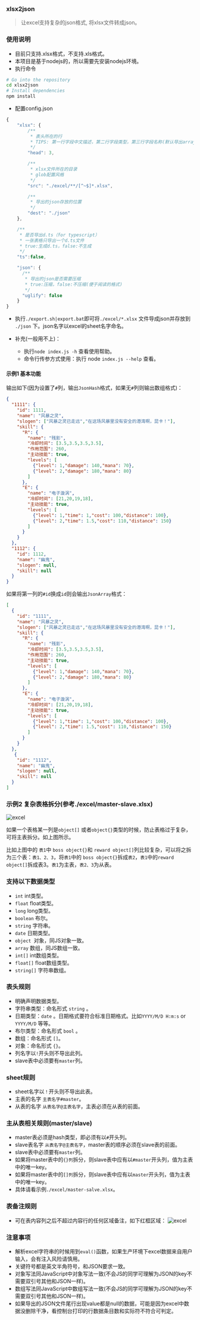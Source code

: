 ### xlsx2json
> 让excel支持复杂的json格式, 将xlsx文件转成json。

### 使用说明
* 目前只支持.xlsx格式，不支持.xls格式。
* 本项目是基于nodejs的，所以需要先安装nodejs环境。
* 执行命令
```bash
# Go into the repository
cd xlsx2json
# Install dependencies
npm install
```

* 配置config.json
```javascript
{
    "xlsx": {
        /**
         * 表头所在的行
         * TIPS: 第一行字段中文描述，第二行字段类型，第三行字段名称(默认导出array，若以#开头则导出hash格式);
         */
        "head": 3,

        /**
         * xlsx文件所在的目录
         * glob配置风格
         */
        "src": "./excel/**/[^~$]*.xlsx",

        /**
         * 导出的json存放的位置
         */
        "dest": "./json"
    },

    /**
     * 是否导出d.ts（for typescript）
     * 一张表格只导出一个d.ts文件
     * true:生成d.ts，false:不生成
     */
    "ts":false,

    "json": {
      /**
       * 导出的json是否需要压缩
       * true:压缩，false:不压缩(便于阅读的格式)
       */
      "uglify": false
    }
}
```
* 执行`./export.sh|export.bat`即可将`./excel/*.xlsx` 文件导成json并存放到 `./json` 下。json名字以excel的sheet名字命名。

* 补充(一般用不上)：
    * 执行`node index.js -h` 查看使用帮助。
    * 命令行传参方式使用：执行 node `index.js --help` 查看。

#### 示例1 基本功能
输出如下(因为设置了`#`列，输出`JsonHash`格式，如果无`#`列则输出数组格式)：

```json
{
  "1111": {
    "id": 1111,
    "name": "风暴之灵",
    "slogen": ["风暴之灵已走远","在这场风暴里没有安全的港湾啊，昆卡！"],
    "skill": {
      "R": {
        "name": "残影",
        "冷却时间": [3.5,3.5,3.5,3.5],
        "作用范围": 260,
        "主动技能": true,
        "levels": [
          {"level": 1,"damage": 140,"mana": 70},
          {"level": 2,"damage": 180,"mana": 80}
        ]
      },
      "E": {
        "name": "电子漩涡",
        "冷却时间": [21,20,19,18],
        "主动技能": true,
        "levels": [
          {"level": 1,"time": 1,"cost": 100,"distance": 100},
          {"level": 2,"time": 1.5,"cost": 110,"distance": 150}
        ]
      }
    }
  },
  "1112": {
    "id": 1112,
    "name": "幽鬼",
    "slogen": null,
    "skill": null
  }
}
```

如果将第一列的`#id`换成`id`则会输出`JsonArray`格式：

```json
[
  {
    "id": "1111",
    "name": "风暴之灵",
    "slogen": ["风暴之灵已走远","在这场风暴里没有安全的港湾啊，昆卡！"],
    "skill": {
      "R": {
        "name": "残影",
        "冷却时间": [3.5,3.5,3.5,3.5],
        "作用范围": 260,
        "主动技能": true,
        "levels": [
          {"level": 1,"damage": 140,"mana": 70},
          {"level": 2,"damage": 180,"mana": 80}
        ]
      },
      "E": {
        "name": "电子漩涡",
        "冷却时间": [21,20,19,18],
        "主动技能": true,
        "levels": [
          {"level": 1,"time": 1,"cost": 100,"distance": 100},
          {"level": 2,"time": 1.5,"cost": 110,"distance": 150}
        ]
      }
    }
  },
   {
    "id": "1112",
    "name": "幽鬼",
    "slogen": null,
    "skill": null
  }
]
```

### 示例2 复杂表格拆分(参考./excel/master-slave.xlsx)

![excel](./docs/image/master-slave.png)

如果一个表格某一列是`object[]` 或者`object{}`类型的时候，防止表格过于复杂，可将主表拆分。如上图所示。

比如上图中的 `表1`中 `boss object{}`和 `reward object[]`列比较复杂，可以将之拆为三个表：`表1、2、3`，将`表1`中的 `boss object{}`拆成`表2`，`表1`中的`reward object[]`拆成表3。`表1`为主表，`表2、3`为从表。



### 支持以下数据类型

* `int` int类型。
* `float` float类型。
* `long` long类型。
* `boolean`  布尔。
* `string` 字符串。
* `date` 日期类型。
* `object `对象，同JS对象一致。
* `array`  数组，同JS数组一致。
* `int[]` int数组类型。
* `float[]` float数组类型。
* `string[]` 字符串数组。


### 表头规则

* 明确声明数据类型。
* 字符串类型：命名形式 `string` 。
* 日期类型：`date` 。日期格式要符合标准日期格式。比如`YYYY/M/D H:m:s` or `YYYY/M/D` 等等。
* 布尔类型：命名形式 `bool` 。
* 数组：命名形式  `[]`。
* 对象：命名形式 `{}`。
* 列名字以`!`开头则不导出此列。
* slave表中必须要有`master`列。



### sheet规则

- sheet名字以`！`开头则不导出此表。
- 主表的名字 `主表名字#master`。
- 从表的名字 `从表名字@主表名字`，主表必须在从表的前面。



### 主从表相关规则(master/slave)

- master表必须是hash类型，即必须有以`#`开头列。
- slave表名字 `从表名字@主表名字`，master表的顺序必须在slave表的前面。
- slave表中必须要有`master`列。
- 如果将master表中的`{}列`拆分，则slave表中应有以`#master`开头列，值为主表中的唯一key。
- 如果将master表中的`[]列`拆分，则slave表中应有以`master`开头列，值为主表中的唯一key。
- 具体请看示例`./excel/master-salve.xlsx`。

### 表备注规则
* 可在表内容列之后不超过内容行的任何区域备注，如下红框区域：
![excel](./docs/image/remarks.jpg)

### 注意事项

* 解析excel字符串的时候用到`eval()`函数，如果生产环境下excel数据来自用户输入，会有注入风险请慎用。
* 关键符号都是英文半角符号，和JSON要求一致。
* 对象写法同JavaScript中对象写法一致(不会JS的同学可理解为JSON的key不需要双引号其他和JSON一样)。
* 数组写法同JavaScript中数组写法一致(不会JS的同学可理解为JSON的key不需要双引号其他和JSON一样)。
* 如果导出的JSON文件尾行出现value都是null的数据，可能是因为excel中数据没删除干净，看控制台打印的行数据条目数和实际符不符合可判定。
